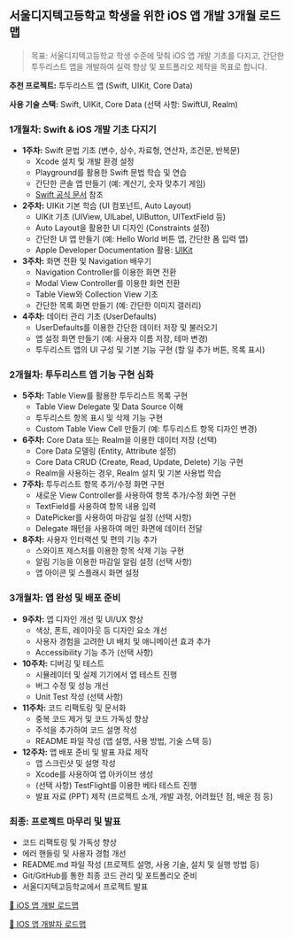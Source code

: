 ## 서울디지텍고등학교 학생을 위한 iOS 앱 개발 3개월 로드맵

> 목표: 서울디지텍고등학교 학생 수준에 맞춰 iOS 앱 개발 기초를 다지고, 간단한 투두리스트 앱을 개발하여 실력 향상 및 포트폴리오 제작을 목표로 합니다.

**추천 프로젝트:** 투두리스트 앱 (Swift, UIKit, Core Data)

**사용 기술 스택:** Swift, UIKit, Core Data (선택 사항: SwiftUI, Realm)

### 1개월차: Swift & iOS 개발 기초 다지기

- **1주차:** Swift 문법 기초 (변수, 상수, 자료형, 연산자, 조건문, 반복문)
    - Xcode 설치 및 개발 환경 설정
    - Playground를 활용한 Swift 문법 학습 및 연습
    - 간단한 콘솔 앱 만들기 (예: 계산기, 숫자 맞추기 게임)
    - [Swift 공식 문서](https://docs.swift.org/swift-book/) 참조
- **2주차:** UIKit 기본 학습 (UI 컴포넌트, Auto Layout)
    - UIKit 기초 (UIView, UILabel, UIButton, UITextField 등)
    - Auto Layout을 활용한 UI 디자인 (Constraints 설정)
    - 간단한 UI 앱 만들기 (예: Hello World 버튼 앱, 간단한 폼 입력 앱)
    - Apple Developer Documentation 활용: [UIKit](https://developer.apple.com/documentation/uikit)
- **3주차:** 화면 전환 및 Navigation 배우기
    - Navigation Controller를 이용한 화면 전환
    - Modal View Controller를 이용한 화면 전환
    - Table View와 Collection View 기초
    - 간단한 목록 화면 만들기 (예: 간단한 이미지 갤러리)
- **4주차:** 데이터 관리 기초 (UserDefaults)
    - UserDefaults를 이용한 간단한 데이터 저장 및 불러오기
    - 앱 설정 화면 만들기 (예: 사용자 이름 저장, 테마 변경)
    - 투두리스트 앱의 UI 구성 및 기본 기능 구현 (할 일 추가 버튼, 목록 표시)

### 2개월차: 투두리스트 앱 기능 구현 심화

- **5주차:** Table View를 활용한 투두리스트 목록 구현
    - Table View Delegate 및 Data Source 이해
    - 투두리스트 항목 표시 및 삭제 기능 구현
    - Custom Table View Cell 만들기 (예: 투두리스트 항목 디자인 변경)
- **6주차:** Core Data 또는 Realm을 이용한 데이터 저장 (선택)
    - Core Data 모델링 (Entity, Attribute 설정)
    - Core Data CRUD (Create, Read, Update, Delete) 기능 구현
    - Realm을 사용하는 경우, Realm 설치 및 기본 사용법 학습
- **7주차:** 투두리스트 항목 추가/수정 화면 구현
    - 새로운 View Controller를 사용하여 항목 추가/수정 화면 구현
    - TextField를 사용하여 항목 내용 입력
    - DatePicker를 사용하여 마감일 설정 (선택 사항)
    - Delegate 패턴을 사용하여 메인 화면에 데이터 전달
- **8주차:** 사용자 인터랙션 및 편의 기능 추가
    - 스와이프 제스처를 이용한 항목 삭제 기능 구현
    - 알림 기능을 이용한 마감일 알림 설정 (선택 사항)
    - 앱 아이콘 및 스플래시 화면 설정

### 3개월차: 앱 완성 및 배포 준비

- **9주차:** 앱 디자인 개선 및 UI/UX 향상
    - 색상, 폰트, 레이아웃 등 디자인 요소 개선
    - 사용자 경험을 고려한 UI 배치 및 애니메이션 효과 추가
    - Accessibility 기능 추가 (선택 사항)
- **10주차:** 디버깅 및 테스트
    - 시뮬레이터 및 실제 기기에서 앱 테스트 진행
    - 버그 수정 및 성능 개선
    - Unit Test 작성 (선택 사항)
- **11주차:** 코드 리팩토링 및 문서화
    - 중복 코드 제거 및 코드 가독성 향상
    - 주석을 추가하여 코드 설명 작성
    - README 파일 작성 (앱 설명, 사용 방법, 기술 스택 등)
- **12주차:** 앱 배포 준비 및 발표 자료 제작
    - 앱 스크린샷 및 설명 작성
    - Xcode를 사용하여 앱 아카이브 생성
    - (선택 사항) TestFlight를 이용한 베타 테스트 진행
    - 발표 자료 (PPT) 제작 (프로젝트 소개, 개발 과정, 어려웠던 점, 배운 점 등)

### 최종: 프로젝트 마무리 및 발표

- 코드 리팩토링 및 가독성 향상
- 에러 핸들링 및 사용자 경험 개선
- README.md 파일 작성 (프로젝트 설명, 사용 기술, 설치 및 실행 방법 등)
- Git/GitHub를 통한 최종 코드 관리 및 포트폴리오 준비
- 서울디지텍고등학교에서 프로젝트 발표

[🔗 iOS 앱 개발 로드맵](https://roadmap.sh/ios)


[🔗 IOS 앱 개발자 로드맵](https://roadmap.sh/ios)